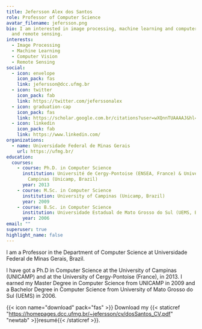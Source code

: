 ```yaml
---
title: Jefersson Alex dos Santos
role: Professor of Computer Science
avatar_filename: jefersson.png
bio: I am interested in image processing, machine learning and computer vision,
  and remote sensing.
interests:
  - Image Processing
  - Machine Learning
  - Computer Vision
  - Remote Sensing
social:
  - icon: envelope
    icon_pack: fas
    link: jefersson@dcc.ufmg.br
  - icon: twitter
    icon_pack: fab
    link: https://twitter.com/jeferssonalex
  - icon: graduation-cap
    icon_pack: fas
    link: https://scholar.google.com.br/citations?user=wXQnnTUAAAAJ&hl=pt-BR
  - icon: linkedin
    icon_pack: fab
    link: https://www.linkedin.com/
organizations:
  - name: Universidade Federal de Minas Gerais
    url: https://ufmg.br/
education:
  courses:
    - course: Ph.D. in Computer Science
      institution: Université de Cergy-Pontoise (ENSEA, France) & University of
        Campinas (Unicamp, Brazil)
      year: 2013
    - course: M.Sc. in Computer Science
      institution: University of Campinas (Unicamp, Brazil)
      year: 2009
    - course: B.Sc. in Computer Science
      institution: Universidade Estadual de Mato Grosso do Sul (UEMS, Brazil)
      year: 2006
email: ""
superuser: true
highlight_name: false
---
```


I am a Professor in the Department of Computer Science at Universidade Federal de Minas Gerais, Brazil.

I have got a Ph.D in Computer Science at the University of Campinas (UNICAMP) and at the University of Cergy-Pontoise (France), in 2013. I earned my Master Degree in Computer Science from UNICAMP in 2009 and a Bachelor Degree in Computer Science from University of Mato Grosso do Sul (UEMS) in 2006. 

{{< icon name="download" pack="fas" >}} Download my {{< staticref "https://homepages.dcc.ufmg.br/~jefersson/cv/dosSantos_CV.pdf" "newtab" >}}resumé{{< /staticref >}}.
